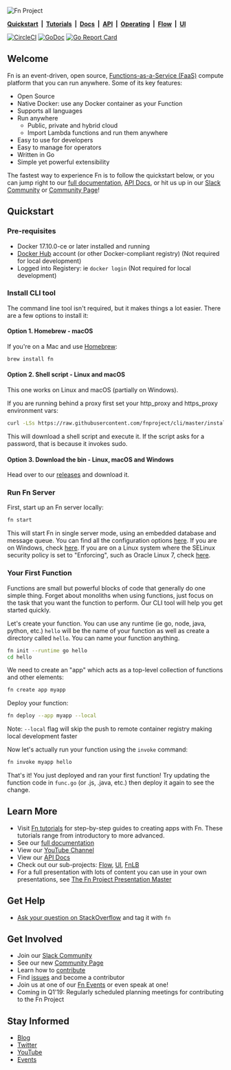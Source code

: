 <a id="top"></a>
![Fn Project](http://fnproject.io/images/fn-300x125.png)

**[Quickstart](https://github.com/fnproject/fn#quickstart)&nbsp; | &nbsp;[Tutorials](https://fnproject.io/tutorials)&nbsp; |  &nbsp;[Docs](https://github.com/fnproject/docs)&nbsp; | &nbsp;[API](http://petstore.swagger.io/?url=https://raw.githubusercontent.com/fnproject/fn/master/docs/swagger_v2.yml)&nbsp; | &nbsp;[Operating](https://github.com/fnproject/docs/blob/master/fn/README.md#for-operators)&nbsp; | &nbsp;[Flow](https://github.com/fnproject/flow)&nbsp; | &nbsp;[UI](https://github.com/fnproject/ui)**

[![CircleCI](https://circleci.com/gh/fnproject/fn.svg?style=svg&circle-token=6a62ac329bc5b68b484157fbe88df7612ffd9ea0)](https://circleci.com/gh/fnproject/fn) [![GoDoc](https://godoc.org/github.com/fnproject/fn?status.svg)](https://godoc.org/github.com/fnproject/fn)
[![Go Report Card](https://goreportcard.com/badge/github.com/fnproject/fn)](https://goreportcard.com/report/github.com/fnproject/fn)

## Welcome
Fn is an event-driven, open source, [Functions-as-a-Service (FaaS)](https://github.com/fnproject/docs/blob/master/fn/general/introduction.md) compute platform that you can run anywhere. Some of its key features:

* Open Source
* Native Docker: use any Docker container as your Function
* Supports all languages
* Run anywhere
  * Public, private and hybrid cloud
  * Import Lambda functions and run them anywhere
* Easy to use for developers
* Easy to manage for operators
* Written in Go
* Simple yet powerful extensibility

The fastest way to experience Fn is to follow the quickstart below, or you can jump right to our [full documentation](https://github.com/fnproject/docs), [API Docs](http://petstore.swagger.io/?url=https://raw.githubusercontent.com/fnproject/fn/master/docs/swagger_v2.yml), or hit us up in our [Slack Community](http://slack.fnproject.io) or [Community Page](https://github.com/fnproject/docs/blob/master/COMMUNITY.md)!


## Quickstart

### Pre-requisites

* Docker 17.10.0-ce or later installed and running
* [Docker Hub](https://hub.docker.com/) account (or other Docker-compliant registry) (Not required for local development)
* Logged into Registery: ie `docker login` (Not required for local development)

### Install CLI tool

The command line tool isn't required, but it makes things a lot easier. There are a few options to install it:

#### Option 1. Homebrew - macOS

If you're on a Mac and use [Homebrew](https://brew.sh/):

```sh
brew install fn
```

#### Option 2. Shell script - Linux and macOS

This one works on Linux and macOS (partially on Windows).

If you are running behind a proxy first set your http_proxy and https_proxy environment vars:

```sh
curl -LSs https://raw.githubusercontent.com/fnproject/cli/master/install | sh
```

This will download a shell script and execute it. If the script asks for a password, that is because it invokes sudo.


#### Option 3. Download the bin - Linux, macOS and Windows

Head over to our [releases](https://github.com/fnproject/cli/releases) and download it.

### Run Fn Server

First, start up an Fn server locally:

```sh
fn start
```

This will start Fn in single server mode, using an embedded database and message queue. You can find all the
configuration options [here](https://github.com/fnproject/docs/blob/master/fn/operate/options.md). If you are on Windows, check [here](https://github.com/fnproject/docs/blob/master/fn/operate/windows.md).
If you are on a Linux system where the SELinux security policy is set to "Enforcing", such as Oracle Linux 7, check
[here](https://github.com/fnproject/docs/blob/master/fn/operate/selinux.md).

### Your First Function

Functions are small but powerful blocks of code that generally do one simple thing. Forget about monoliths when using functions, just focus on the task that you want the function to perform. Our CLI tool will help you get started quickly.

Let's create your function. You can use any runtime (ie go, node, java, python, etc.) `hello` will be the name of your function as well as create a directory called `hello`. You can name your function anything.

```sh
fn init --runtime go hello
cd hello
```

We need to create an "app" which acts as a top-level collection of functions and other elements:

```sh
fn create app myapp
```

Deploy your function: 

```sh
fn deploy --app myapp --local
```

Note: `--local` flag will skip the push to remote container registry making local development faster

Now let's actually run your function using the `invoke` command:

```sh
fn invoke myapp hello
```

That's it! You just deployed and ran your first function! Try updating the function code in `func.go` (or .js, .java, etc.) then deploy it again to see the change.

## Learn More

* Visit [Fn tutorials](http://fnproject.io/tutorials) for step-by-step guides to creating apps with Fn. These tutorials range from introductory to more advanced.
* See our [full documentation](https://github.com/fnproject/docs)
* View our [YouTube Channel](https://www.youtube.com/channel/UCo3fJqEGRx9PW_ODXk3b1nw)
* View our [API Docs](http://petstore.swagger.io/?url=https://raw.githubusercontent.com/fnproject/fn/master/docs/swagger_v2.yml)
* Check out our sub-projects: [Flow](https://github.com/fnproject/flow), [UI](https://github.com/fnproject/ui), [FnLB](https://github.com/fnproject/lb)
* For a full presentation with lots of content you can use in your own presentations, see [The Fn Project Presentation Master](http://deck.fnproject.io)


## Get Help

* [Ask your question on StackOverflow](https://stackoverflow.com/questions/tagged/fn) and tag it with `fn`

## Get Involved

* Join our [Slack Community](http://slack.fnproject.io)
* See our new [Community Page](https://github.com/fnproject/docs/blob/master/COMMUNITY.md)
* Learn how to [contribute](CONTRIBUTING.md)
* Find [issues](https://github.com/fnproject/fn/issues) and become a contributor
* Join us at one of our [Fn Events](http://events.fnproject.io) or even speak at one!
* Coming in Q1'19: Regularly scheduled planning meetings for contributing to the Fn Project

## Stay Informed

* [Blog](https://medium.com/fnproject)
* [Twitter](https://twitter.com/fnproject)
* [YouTube](https://www.youtube.com/channel/UCo3fJqEGRx9PW_ODXk3b1nw)
* [Events](http://events.fnproject.io)
